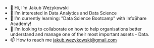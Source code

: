 - 👋 Hi, I’m Jakub Wezykowski
- 👀 I’m interested in Data Analytics and Data Science 
- 🌱 I’m currently learning: "Data Science Bootcamp" with InfoShare Academy!
- 💞️ I’m looking to collaborate on how to help organisations better understand and manage one of their most
important assets - Data. 
- 📫 How to reach me jakub.wezykowski@gmail.com

<!---
jakwez/jakwez is a ✨ special ✨ repository because its `README.md` (this file) appears on your GitHub profile.
You can click the Preview link to take a look at your changes.
--->
